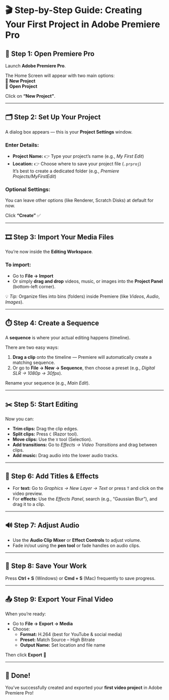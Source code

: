 # 🎬 Step-by-Step Guide: Creating Your First Project in Adobe Premiere Pro

## 🧩 Step 1: Open Premiere Pro
Launch **Adobe Premiere Pro**.

The Home Screen will appear with two main options:  
🔹 **New Project**  
🔹 **Open Project**  

Click on **“New Project”**.

---

## 🗂️ Step 2: Set Up Your Project
A dialog box appears — this is your **Project Settings** window.

### Enter Details:
- **Project Name:** 👉 Type your project’s name (e.g., *My First Edit*)
- **Location:** 👉 Choose where to save your project file (`.prproj`)  
  It’s best to create a dedicated folder (e.g., *Premiere Projects/MyFirstEdit*)

### Optional Settings:
You can leave other options (like Renderer, Scratch Disks) at default for now.

Click **“Create”** ✅

---

## 🎞️ Step 3: Import Your Media Files
You’re now inside the **Editing Workspace**.

### To import:
- Go to **File → Import**
- Or simply **drag and drop** videos, music, or images into the **Project Panel** (bottom-left corner).

💡 *Tip:* Organize files into bins (folders) inside Premiere (like *Videos*, *Audio*, *Images*).

---

## ⏱️ Step 4: Create a Sequence
A **sequence** is where your actual editing happens (timeline).

There are two easy ways:
1. **Drag a clip** onto the timeline — Premiere will automatically create a matching sequence.
2. Or go to **File → New → Sequence**, then choose a preset (e.g., *Digital SLR → 1080p → 30fps*).

Rename your sequence (e.g., *Main Edit*).

---

## ✂️ Step 5: Start Editing
Now you can:
- **Trim clips:** Drag the clip edges.
- **Split clips:** Press `C` (Razor tool).
- **Move clips:** Use the `V` tool (Selection).
- **Add transitions:** Go to *Effects → Video Transitions* and drag between clips.
- **Add music:** Drag audio into the lower audio tracks.

---

## 🎨 Step 6: Add Titles & Effects
- For **text:** Go to *Graphics → New Layer → Text* or press `T` and click on the video preview.
- For **effects:** Use the *Effects Panel*, search (e.g., “Gaussian Blur”), and drag it to a clip.

---

## 🔊 Step 7: Adjust Audio
- Use the **Audio Clip Mixer** or **Effect Controls** to adjust volume.
- Fade in/out using the **pen tool** or fade handles on audio clips.

---

## 💾 Step 8: Save Your Work
Press **Ctrl + S** (Windows) or **Cmd + S** (Mac) frequently to save progress.

---

## 📤 Step 9: Export Your Final Video
When you’re ready:
- Go to **File → Export → Media**
- Choose:
  - **Format:** H.264 (best for YouTube & social media)
  - **Preset:** Match Source – High Bitrate
  - **Output Name:** Set location and file name

Then click **Export** 🚀

---

## 🎉 Done!
You’ve successfully created and exported your **first video project** in Adobe Premiere Pro!
